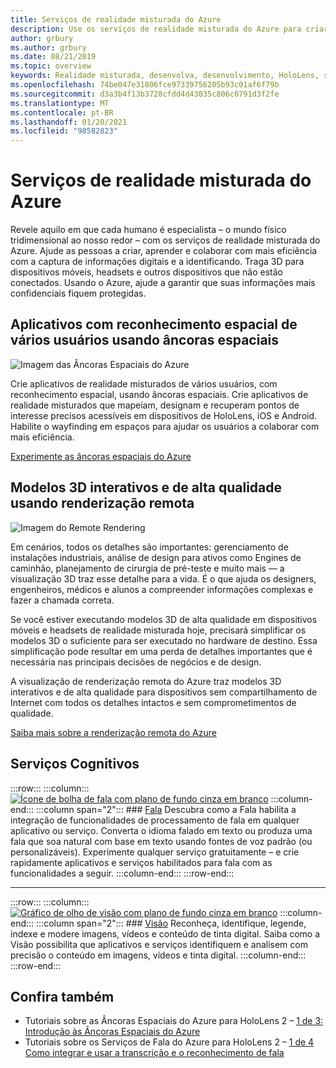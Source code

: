 ```yaml
---
title: Serviços de realidade misturada do Azure
description: Use os serviços de realidade misturada do Azure para criar aplicativos 3D, multiusuários e com reconhecimento espacial que são acessíveis em dispositivos de HoloLens, iOS e Android.
author: grbury
ms.author: grbury
ms.date: 08/21/2019
ms.topic: overview
keywords: Realidade misturada, desenvolva, desenvolvimento, HoloLens, serviços do Azure, âncoras espaciais, fala, visão, renderização remota
ms.openlocfilehash: 74be047e31806fce97339756205b93c01af6f79b
ms.sourcegitcommit: d3a3b4f13b3728cfdd4d43035c806c0791d3f2fe
ms.translationtype: MT
ms.contentlocale: pt-BR
ms.lasthandoff: 01/20/2021
ms.locfileid: "98582823"
---
```

# <a name="azure-mixed-reality-services"></a>Serviços de realidade misturada do Azure
Revele aquilo em que cada humano é especialista – o mundo físico tridimensional ao nosso redor – com os serviços de realidade misturada do Azure. Ajude as pessoas a criar, aprender e colaborar com mais eficiência com a captura de informações digitais e a identificando. Traga 3D para dispositivos móveis, headsets e outros dispositivos que não estão conectados. Usando o Azure, ajude a garantir que suas informações mais confidenciais fiquem protegidas.

## <a name="multi-user-spatially-aware-applications-using-spatial-anchors"></a>Aplicativos com reconhecimento espacial de vários usuários usando âncoras espaciais

![ Imagem das Âncoras Espaciais do Azure](../design/images/AzureSpatialAnchors.jpg)

Crie aplicativos de realidade misturados de vários usuários, com reconhecimento espacial, usando âncoras espaciais. Crie aplicativos de realidade misturados que mapeiam, designam e recuperam pontos de interesse precisos acessíveis em dispositivos de HoloLens, iOS e Android. Habilite o wayfinding em espaços para ajudar os usuários a colaborar com mais eficiência.

[Experimente as âncoras espaciais do Azure](/azure/spatial-anchors)


## <a name="interactive-high-quality-3d-models-using-remote-rendering"></a>Modelos 3D interativos e de alta qualidade usando renderização remota

![ Imagem do Remote Rendering](../design/images/RemoteRendering.jpg)

Em cenários, todos os detalhes são importantes: gerenciamento de instalações industriais, análise de design para ativos como Engines de caminhão, planejamento de cirurgia de pré-teste e muito mais — a visualização 3D traz esse detalhe para a vida. É o que ajuda os designers, engenheiros, médicos e alunos a compreender informações complexas e fazer a chamada correta.

Se você estiver executando modelos 3D de alta qualidade em dispositivos móveis e headsets de realidade misturada hoje, precisará simplificar os modelos 3D o suficiente para ser executado no hardware de destino. Essa simplificação pode resultar em uma perda de detalhes importantes que é necessária nas principais decisões de negócios e de design.

A visualização de renderização remota do Azure traz modelos 3D interativos e de alta qualidade para dispositivos sem compartilhamento de Internet com todos os detalhes intactos e sem comprometimentos de qualidade.

[Saiba mais sobre a renderização remota do Azure](https://azure.microsoft.com/services/remote-rendering)

## <a name="cognitive-services"></a>Serviços Cognitivos

:::row:::
    :::column:::
       [![Ícone de bolha de fala com plano de fundo cinza em branco](images/speech.jpg)](/azure/cognitive-services/speech-service/)
    :::column-end:::
    :::column span="2":::
        ### <a name="speech"></a>[Fala](/azure/cognitive-services/speech-service/)
        Descubra como a Fala habilita a integração de funcionalidades de processamento de fala em qualquer aplicativo ou serviço. Converta o idioma falado em texto ou produza uma fala que soa natural com base em texto usando fontes de voz padrão (ou personalizáveis). Experimente qualquer serviço gratuitamente – e crie rapidamente aplicativos e serviços habilitados para fala com as funcionalidades a seguir.
    :::column-end:::
:::row-end:::

---

:::row:::
    :::column:::
       [![Gráfico de olho de visão com plano de fundo cinza em branco](images/vision.jpg)](/azure/cognitive-services/computer-vision/)
    :::column-end:::
    :::column span="2":::
        ### <a name="vision"></a>[Visão](/azure/cognitive-services/computer-vision/)
        Reconheça, identifique, legende, indexe e modere imagens, vídeos e conteúdo de tinta digital. Saiba como a Visão possibilita que aplicativos e serviços identifiquem e analisem com precisão o conteúdo em imagens, vídeos e tinta digital.
    :::column-end:::
:::row-end:::


## <a name="see-also"></a>Confira também

* Tutoriais sobre as Âncoras Espaciais do Azure para HoloLens 2 – [1 de 3: Introdução às Âncoras Espaciais do Azure](../develop/unity/tutorials/mr-learning-asa-02.md)
* Tutoriais sobre os Serviços de Fala do Azure para HoloLens 2 – [1 de 4 Como integrar e usar a transcrição e o reconhecimento de fala](../develop/unity/tutorials/mrlearning-speechSDK-ch1.md)